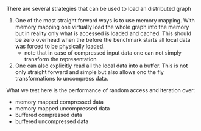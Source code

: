 There are several strategies that can be used to load an distributed graph

1. One of the most straight forward ways is to use memory mapping.
   With memory mapping one virtually load the whole graph into the memory
   but in reality only what is accessed is loaded and cached.
   This should be zero overhead when the before the benchmark starts all local data was forced to be physically loaded.
   - note that in case of compressed input data one can not simply transform the representation
2. One can also explicitly read all the local data into a buffer. This is not only straight forward and simple but also allows ono the fly transformations to uncompress data.

What we test here is the performance of random access and iteration over:
- memory mapped compressed data
- memory mapped uncompressed data
- buffered compressed data
- buffered uncompressed data
